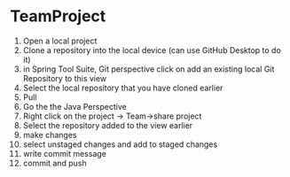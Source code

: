 # TeamProject
1. Open a local project
2. Clone a repository into the local device (can use GitHub Desktop to do it)
3. in Spring Tool Suite, Git perspective
	click on add an existing local Git Repository to this view
4. Select the local repository that you have cloned earlier
5. Pull
6. Go the the Java Perspective
7. Right click on the project -> Team->share project
8. Select the repository added to the view earlier
9. make changes
10. select unstaged changes and add to staged changes
11. write commit message
12. commit and push